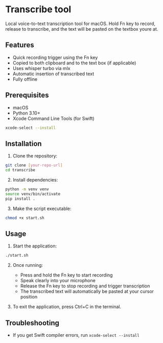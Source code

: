 # Transcribe tool

Local voice-to-text transcription tool for macOS. Hold Fn key to record, release to transcribe, and the text will be pasted on the textbox youre at.

## Features
- Quick recording trigger using the Fn key
- Copied to both clipboard and to the text box (if applicable)
- Uses whisper turbo via mlx
- Automatic insertion of transcribed text
- Fully offline

## Prerequisites
- macOS
- Python 3.10+
- Xcode Command Line Tools (for Swift)
```bash
xcode-select --install
```

## Installation
1. Clone the repository:
```bash
git clone [your-repo-url]
cd transcribe
```

2. Install dependencies:
```bash
python -m venv venv
source venv/bin/activate
pip install .
```

3. Make the script executable:
```bash
chmod +x start.sh
```

## Usage
1. Start the application:
```bash
./start.sh
```

2. Once running:
   - Press and hold the Fn key to start recording
   - Speak clearly into your microphone
   - Release the Fn key to stop recording and trigger transcription
   - The transcribed text will automatically be pasted at your cursor position

3. To exit the application, press Ctrl+C in the terminal.

## Troubleshooting
- If you get Swift compiler errors, run `xcode-select --install`
